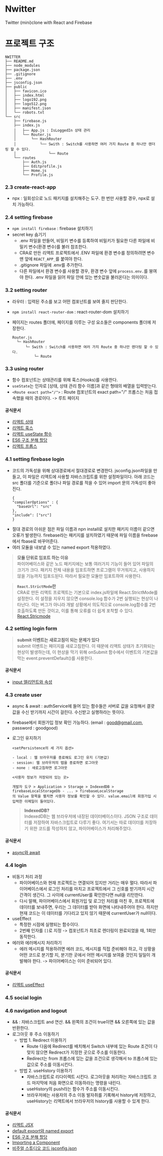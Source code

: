 # Nwitter

Twitter (mini)clone with React and Firebase

# 프로젝트 구조

```
NWITTER
├── README.md
├── node_modules
├── package.json
├── .gitignore
├── .env
├── jsconfig.json
├── public
│   ├── favicon.ico
│   ├── index.html
│   ├── logo192.png
│   ├── logo512.png
│   ├── manifest.json
│   └── robots.txt
└── src
    ├── firebase.js
    ├── index.js
    │   ├── App.js : IsLoggedIn 상태 관리
    │   └── Router.js
    │       └── HashRouter
    │           └── Swith : Switch를 사용하면 여러 가지 Route 중 하나만 렌더링 할 수 있다.
    │               └── Route
    └── routes
        ├── Auth.js
        ├── Editprofile.js
        ├── Home.js
        └── Profile.js
```

### 2.3 create-react-app

- npx : 일회성으로 노드 패키지를 설치해주는 도구. 한 번만 사용할 경우, npx로 설치 가능하다.

### 2.4 setting firebase

- `npm install firebase` : firebase 설치하기
- secret key 숨기기
  - .env 파일을 만들어, 비밀키 변수를 등록하여 비밀키가 필요한 다른 파일에 비밀키 변수(환경 변수)를 불러 참조한다.
  - CRA로 만든 리액트 프로젝트에서 .ENV 파일에 환경 변수를 정의하려면 변수 맨 앞에 `REACT_APP_`를 붙여야 한다.
  - .gitignore 파일에 .env를 추가한다.
  - 다른 파일에서 환경 변수를 사용할 경우, 환경 변수 앞에 `process.env.`를 붕여야 한다. .env 파일을 읽어 파일 안에 있는 변숫값을 불러온다는 의미이다.

### 3.2 setting router

- 라우터 : 입력된 주소를 보고 어떤 컴포넌트를 보여 줄지 판단한다.
- `npm install react-router-dom` : react-router-dom 설치하기
- 페이지는 routes 폴더에, 페이지를 이루는 구성 요소들은 components 폴더에 저장한다.

  ```
  Router.js
    └─ HashRouter
        └─ Swith : Switch를 사용하면 여러 가지 Route 중 하나만 렌더링 할 수 있다.
            └─ Route
  ```

### 3.3 using router

- 함수 컴포넌트는 상태관리를 위해 훅스(Hooks)를 사용한다.
- `useState`는 인자로 [상태, 상태 관리 함수 이름]과 같은 형태의 배열을 입력받는다.
- `<Route exact path="/">` : Route 컴포넌트의 exact path="/" 프롭스는 처음 접속했을 때의 경로이다. -> 루트 페이지

#### 공식문서

- [리액트 상태](https://ko.reactjs.org/docs/faq-state.html)
- [리액트 훅스](https://ko.reactjs.org/docs/hooks-intro.html)
- [리액트 useState 함수](https://ko.reactjs.org/docs/hooks-state.html)
- [ES6 구조 분해 할당](https://ko.javascript.info/destructuring-assignment)
- [리액트 프롭스](https://ko.reactjs.org/docs/components-and-props.html)

### 4.1 setting firebase login

- 코드의 가독성을 위해 상대경로에서 절대경로로 변경한다. jsconfig.json파일을 만들고, 이 파일은 리액트에 사용할 자바스크립트를 위한 설정파일이다. 아래 코드는 src 폴더를 기준으로 폴더나 파일 경로를 적을 수 있어 import 문의 가독성이 좋아진다.
  ```
  {
  "compilerOptions" : {
    "baseUrl": "src"
  },
  "include": ["src"]
  }
  ```
- 절대 경로의 아쉬운 점은 파일 이름과 npn install로 설치한 패키지 이름이 같으면 오류가 발생한다. firebase라는 패키지를 설치하였기 때문에 파일 이름을 firebase에서 fbase로 바꾸어준다.
- 여러 모듈을 내보낼 수 있는 named export 적용하였다.

> **모듈 단위로 임포트 하는 이유**<br>
> 파이어베이스와 같은 노드 패키지에는 보통 여러가지 기능이 들어 있어 파일의 크기가 크다. 패키지 전체 내용을 임포트하면 프로그램이 무거워지고, 사용하지 않을 기능까지 임포드된다. 따라서 필요한 모듈만 임포트하여 사용한다.

> **`React.StrictMode`란**<br>
> CRA로 만든 리액트 프로젝트는 기본으로 index.js파일에 React.StrictMode를 설정한다. 이 설정을 지우지 않으면 console.log 함수가 2번 실행되는 현상이 나타난다. 이는 버그가 아니라 개발 상황에서 의도적으로 console.log함수를 2번 호출하도록 만든 것이고, 이를 통해 오류를 더 쉽게 포착할 수 있다. <br> [React.Stricmode](https://ko.reactjs.org/docs/strict-mode.html)

### 4.2 setting login form

> **submit 이벤트는 새로고침이 되는 문제가 있다**<br>
> submit 이벤트는 페이지를 새로고침한다. 이 때문에 리액트 상태가 초기화되는 현상이 발생하는데, 이 현상을 막기 위해 onSubmit 함수에서 이벤트의 기본값을 막는 event.preventDefault()를 사용한다.

#### 공식문서

- [input 엘리먼트와 속성](https://developer.mozilla.org/ko/docs/Web/HTML/Element/Input)

### 4.3 create user

- async & await : authService에 들어 있는 함수들은 서버로 값을 요청해서 결괏값을 수신 받기까지 시간이 걸린다. 수신받고 실행하라는 뜻이다.
- firebase에서 회원가입 정보 확인 가능하다. (email : good@gmail.com, password : goodgood)
- 로그인 유지하기

  ```
  <setPersistence의 세 가지 옵션>

  - local : 웹 브라우저를 종료해도 로그인 유지 (기본값)
  - session: 웹 브라우저의 탭을 종료하면 로그아웃
  - none : 새로고침하면 로그아웃
  ```

  ```
  <사용자 정보가 저장되어 있는 곳>

  개발자 도구 > Application > Storage > IndexedDB > firebaseLocalStorageDb - ... > firebaseLocalStorage
  의 Value 항목을 펼치면 사용자 정보를 확인할 수 있다. value.email에 회원가입 시 입력한 이메일이 들어있다.
  ```

  > **IndexedDB?**<br>
  > IndexedDB는 웹 브라우저에 내장된 데이터베이스이다. JSON 구조로 데이터를 저장하여 자바스크립트로 다루기 좋다. 여기서는 따로 데이터를 저장하기 위한 코드를 작성하지 않고, 파이어베이스가 처리해주었다.

#### 공식문서

- [async와 await](https://ko.javascript.info/async-await)

### 4.4 login

- 비동기 처리 과정
  - 파이어베이스와 현재 프로젝트는 연결되어 있지만 거리는 매우 멀다. 따라서 파이어베이스에서 로그인 처리를 마치고 프로젝트에서 그 신호를 받기까지 시간 간격이 생긴다. 그 사이에 currentUser를 확인한다면 null을 리턴한다.
  - 다시 말해, 파이어베이스에서 회원가입 및 로그인 처리를 마친 후, 프로젝트에 데이터를 보내주면, 우리는 그 데이터를 받아 화면에 나타내주어야 한다. 하지만 현재 코드는 이 데이터를 기다리고 있지 않기 때문에 currentUser가 null이다.
- useEffect
  - 특정한 시점에 실행되는 함수이다.
  - 2번째 인자를 `[]`로 지정 -> 컴포넌트가 최초로 렌더링이 완료되었을 때, 1회만 동작한다.
- 에러와 에러메시지 처리하기
  - 에러 메시지를 적용하려면 에러 코드, 메시지를 직접 준비해야 하고, 각 상황을 어떤 코드로 분기할 지, 분기한 곳에서 어떤 메시지를 보여줄 것인지 일일이 개발해야 한다. -> 파이어베이스는 이미 준비되어 있다.

#### 공식문서

- [리액트 useEffect](https://ko.reactjs.org/docs/hooks-effect.html)

### 4.5 social login

### 4.6 navigation and logout

- && : 자바스크립트 and 연산. && 왼쪽의 조건이 true이면 && 오른쪽에 있는 값을 반환한다.
- 로그아웃 후 주소 이동하기
  - 방법 1. Redirect 이용하기
    - Route 다음에 Redirect를 배치해서 Switch 내부에 있는 Route 조건이 다 맞지 않으면 Redirect가 지정한 곳으로 주소를 이동한다.
    - Redirect는 from 프롭스에 있는 값을 조건으로 생각해서 to 프롭스에 있는 값으로 주소를 이동시킨다.
  - 방법 2. useHistory 이용하기
    - 자바스크립트로 리다이렉트 시킨다. 로그아웃을 처리하는 자바스크립트 코드 마지막에 처음 화면으로 이동하라는 명령을 내린다.
    - useHistory의 push라는 함수가 주소를 이동시킨다.
    - 브라우저에는 사용자의 주소 이동 발자취를 기록해서 history에 저장하고, useHistory는 리액트에서 브라우저의 history를 사용할 수 있게 한다.

#### 공식문서

- [리액트 JSX](https://ko.reactjs.org/docs/introducing-jsx.html)
- [default export와 named export](https://ko.javascript.info/import-export)
- [ES6 구조 분해 할당](https://ko.javascript.info/destructuring-assignment)
- [Importing a Component](https://create-react-app.dev/docs/importing-a-component/)
- [비주얼 스튜디오 코드 jsconfig.json](https://code.visualstudio.com/docs/languages/jsconfig)

